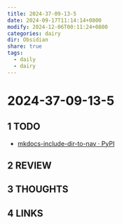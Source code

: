```yaml
---
title: 2024-37-09-13-5
date: 2024-09-17T11:14:14+0800
modify: 2024-12-06T00:11:24+0800
categories: dairy
dir: Obsidian
share: true
tags:
  - daily
  - dairy
---
```


# 2024-37-09-13-5

## 1 TODO

- [mkdocs-include-dir-to-nav · PyPI](https://pypi.org/project/mkdocs-include-dir-to-nav/)

## 2 REVIEW

## 3 THOUGHTS

## 4 LINKS